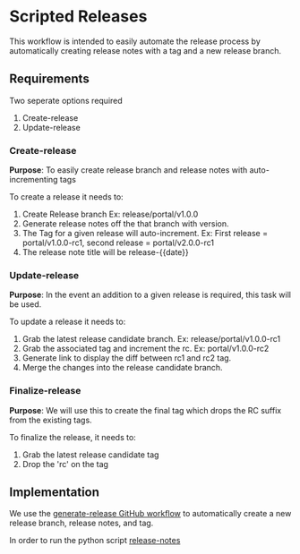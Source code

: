 # Scripted Releases

This workflow is intended to easily automate the release process by automatically creating release notes with a tag and a new release branch.

## Requirements

Two seperate options required
1. Create-release
2. Update-release

### Create-release

**Purpose**: To easily create release branch and release notes with auto-incrementing tags

To create a release it needs to:
1. Create Release branch Ex: release/portal/v1.0.0
2. Generate release notes off the that branch with version.
 1. The Tag for a given release will auto-increment. Ex: First release = portal/v1.0.0-rc1, second release = portal/v2.0.0-rc1
 2. The release note title will be release-{{date}}

### Update-release

**Purpose**: In the event an addition to a given release is required, this task will be used. 

To update a release it needs to:
1. Grab the latest release candidate branch. Ex: release/portal/v1.0.0-rc1
2. Grab the associated tag and increment the rc. Ex: portal/v1.0.0-rc2
3. Generate link to display the diff between rc1 and rc2 tag. 
4. Merge the changes into the release candidate branch. 

### Finalize-release

**Purpose**: We will use this to create the final tag which drops the RC suffix from the existing tags.

To finalize the release, it needs to:
1. Grab the latest release candidate tag 
2. Drop the 'rc' on the tag


## Implementation

We use the [generate-release GitHub workflow](.) to automatically create a new release branch, release notes, and tag. 

In order to run the python script [release-notes](url) 
